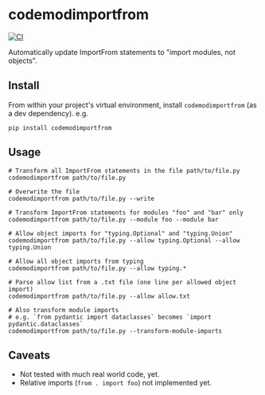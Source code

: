# codemodimportfrom

[![CI](https://github.com/Peter554/codemodimportfrom/actions/workflows/ci.yml/badge.svg)](https://github.com/Peter554/codemodimportfrom/actions/workflows/ci.yml)

Automatically update ImportFrom statements to "import modules, not objects".

## Install

From within your project's virtual environment, install `codemodimportfrom` (as a dev dependency). e.g.

```
pip install codemodimportfrom
```

## Usage

```
# Transform all ImportFrom statements in the file path/to/file.py
codemodimportfrom path/to/file.py

# Overwrite the file
codemodimportfrom path/to/file.py --write

# Transform ImportFrom statements for modules "foo" and "bar" only
codemodimportfrom path/to/file.py --module foo --module bar

# Allow object imports for "typing.Optional" and "typing.Union"
codemodimportfrom path/to/file.py --allow typing.Optional --allow typing.Union

# Allow all object imports from typing
codemodimportfrom path/to/file.py --allow typing.*

# Parse allow list from a .txt file (one line per allowed object import)
codemodimportfrom path/to/file.py --allow allow.txt

# Also transform module imports 
# e.g. `from pydantic import dataclasses` becomes `import pydantic.dataclasses`
codemodimportfrom path/to/file.py --transform-module-imports
```

## Caveats

* Not tested with much real world code, yet.
* Relative imports (`from . import foo`) not implemented yet.
